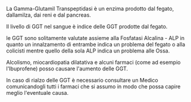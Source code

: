 La Gamma-Glutamil Transpeptidasi è un enzima prodotto dal fegato, dallamilza, dai reni e dal pancreas.

Il livello di GGT nel sangue è indice delle GGT prodotte dal fegato.

le GGT sono solitamente valutate assieme alla Fosfatasi Alcalina - ALP in quanto un innalzamento di entrambe indica un problema del fegato o alla
colicisti mentre quello della sola ALP indica un problema alle Ossa.

Alcolismo, miocardiopatia dilatativa e alcuni farmaci (come ad esempio l'Ibuprofene) posso causare l'aumento delle GGT.

In caso di rialzo delle GGT è necessario consultare un Medico comunicandogli tutti i farmaci che si assumo in modo che possa capire meglio l'eventuale
causa.
